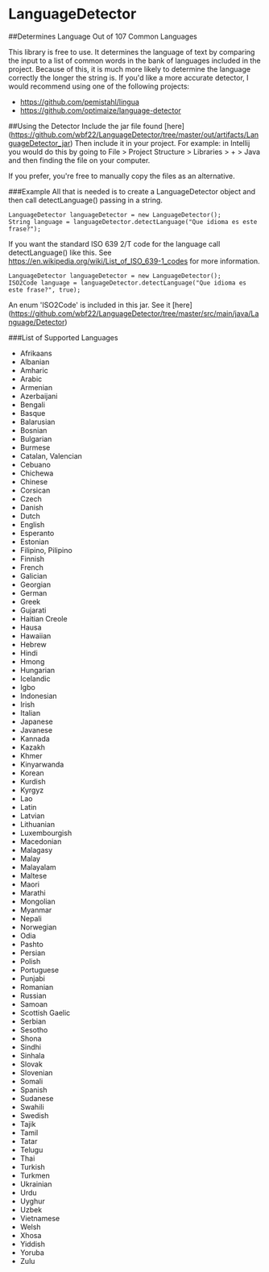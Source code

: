 # LanguageDetector
##Determines Language Out of 107 Common Languages


This library is free to use. 
It determines the language of text by 
comparing the input to a list of 
common words in the bank of languages
included in the project. Because of this,
it is much more likely to determine the
language correctly the longer the string
is. If you'd like a more accurate detector, I 
would recommend using one of the following 
projects:
- https://github.com/pemistahl/lingua
- https://github.com/optimaize/language-detector

##Using the Detector
Include the jar file found [here] (https://github.com/wbf22/LanguageDetector/tree/master/out/artifacts/LanguageDetector_jar)
Then include it in your project. For example:
in Intellij you would do this by going to File > 
Project Structure > Libraries > + > Java and then finding
the file on your computer. 

If you prefer, you're free to manually copy the files
as an alternative. 


###Example
All that is needed is to create a LanguageDetector object
and then call detectLanguage() passing in a string. 

```
LanguageDetector languageDetector = new LanguageDetector();
String language = languageDetector.detectLanguage("Que idioma es este frase?");
```

If you want the standard ISO 639 2/T code for the language call detectLanguage() like
this. See https://en.wikipedia.org/wiki/List_of_ISO_639-1_codes
for more information.
```
LanguageDetector languageDetector = new LanguageDetector();
ISO2Code language = languageDetector.detectLanguage("Que idioma es este frase?", true);
```
An enum 'ISO2Code' is included in this jar. See it [here] (https://github.com/wbf22/LanguageDetector/tree/master/src/main/java/Language/Detector)

###List of Supported Languages

- Afrikaans
- Albanian
- Amharic
- Arabic
- Armenian
- Azerbaijani
- Bengali
- Basque
- Balarusian
- Bosnian
- Bulgarian
- Burmese
- Catalan, Valencian
- Cebuano
- Chichewa
- Chinese
- Corsican
- Czech
- Danish
- Dutch
- English
- Esperanto
- Estonian
- Filipino, Pilipino
- Finnish
- French
- Galician
- Georgian
- German
- Greek
- Gujarati
- Haitian Creole
- Hausa
- Hawaiian
- Hebrew
- Hindi
- Hmong
- Hungarian
- Icelandic
- Igbo
- Indonesian
- Irish
- Italian
- Japanese
- Javanese
- Kannada
- Kazakh
- Khmer
- Kinyarwanda
- Korean
- Kurdish
- Kyrgyz
- Lao
- Latin
- Latvian
- Lithuanian
- Luxembourgish
- Macedonian
- Malagasy
- Malay
- Malayalam
- Maltese
- Maori
- Marathi
- Mongolian
- Myanmar
- Nepali
- Norwegian
- Odia
- Pashto
- Persian
- Polish
- Portuguese
- Punjabi
- Romanian
- Russian
- Samoan
- Scottish Gaelic
- Serbian
- Sesotho
- Shona
- Sindhi
- Sinhala
- Slovak
- Slovenian
- Somali
- Spanish
- Sudanese
- Swahili
- Swedish
- Tajik
- Tamil
- Tatar
- Telugu
- Thai
- Turkish
- Turkmen
- Ukrainian
- Urdu
- Uyghur
- Uzbek
- Vietnamese
- Welsh
- Xhosa
- Yiddish
- Yoruba
- Zulu






